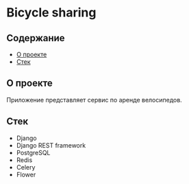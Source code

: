 # Bicycle sharing

## Содержание
- [О проекте](#о-проекте)
- [Стек](#стек)

## О проекте
Приложение представляет сервис по аренде велосипедов.

## Стек
- Django
- Django REST framework
- PostgreSQL
- Redis
- Celery
- Flower
